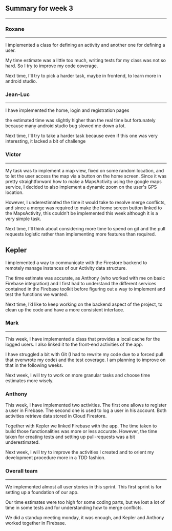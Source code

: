 ## Summary for week 3
 * * *

### Roxane
* * *

I implemented a class for defining an activity and another one for defining a user.

My time estimate was a little too much, writing tests for my class was not so hard. So I try to improve my code coverage.

Next time, I'll try to pick a harder task, maybe in frontend, to learn more in android studio.

### Jean-Luc
* * *
I have implemented the home, login and registration pages

the estimated time was slightly higher than the real time but fortunately because many android studio bug slowed me down a lot.

Next time, I'll try to take a harder task because even if this one was very interesting, it lacked a bit of challenge

### Victor
* * *
My task was to implement a map view, fixed on some random location, and to let
the user access the map via a button on the home screen. Since it was pretty
straightforward how to make a MapsActivity using the google maps service, I 
decided to also implement a dynamic zoom on the user's GPS location. 

However, I underestimated the time it would take to resolve merge conflicts, and
since a merge was required to make the home screen button linked to the MapsActivity,
this couldn't be implemented this week although it is a very simple task.

Next time, I'll think about considering more time to spend on git and the pull requests
logistic rather than implementing more features than required.


## Kepler

I implemented a way to communicate with the Firestore backend to remotely manage instances of our Activity data structure.

The time estimate was accurate, as Anthony (who worked with me on basic Firebase integration) and I first had to understand the different services contained in the Firebase toolkit before figuring out a way to implement and test the functions we wanted.

Next time, I’d like to keep working on the backend aspect of the project, to clean up the code and have a more consistent interface.

### Mark
* * *

This week, I have implemented a class that provides a local cache for the logged users. I also linked it to the front-end activities of the app.

I have struggled a bit with Git (I had to rewrite my code due to a forced pull that overwrote my code) and the test coverage. I am planning to improve on that in the following weeks.

Next week, I will try to work on more granular tasks and choose time estimates more wisely.

### Anthony
This week, I have implemented two activities. The first one allows to register a user in Firebase. The second one is used to log a user in his account. Both activities retrieve data stored in Cloud Firestore.

Together with Kepler we linked Firebase with the app. The time taken to build those functionalities was more or less accurate. However, the time taken for creating tests and setting up pull-requests was a bit underestimated.

Next week, I will try to improve the activities I created and to orient my development procedure more in a TDD fashion.


### Overall team
* * *
We implemented almost all user stories in this sprint. This first sprint is for setting up a foundation of our app.

Our time estimates were too high for some coding parts, but we lost a lot of time in some tests and for understanding how to merge conflicts.

We did a standup meeting monday, it  was enough, and Kepler and Anthony worked together in Firebase.


